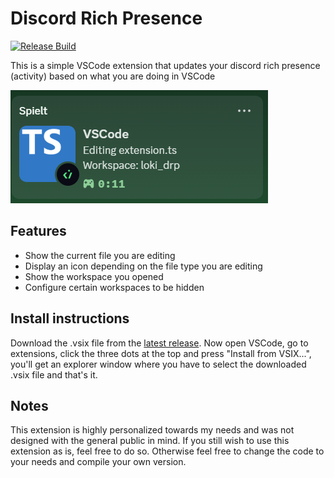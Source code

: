 # Discord Rich Presence

[![Release Build](https://github.com/LokiLeiche/Loki_DRP/actions/workflows/release.yml/badge.svg)](https://github.com/LokiLeiche/Loki_DRP/actions/workflows/release.yml)

This is a simple VSCode extension that updates your discord rich presence (activity) based on what you are doing in VSCode

![preview image](preview.png)

## Features
* Show the current file you are editing
* Display an icon depending on the file type you are editing
* Show the workspace you opened
* Configure certain workspaces to be hidden

## Install instructions
Download the .vsix file from the [latest release](https://github.com/LokiLeiche/Loki_DRP/releases/latest). Now open VSCode, go to extensions, click the three dots at the top and press "Install from VSIX...", you'll get an explorer window where you have to select the downloaded .vsix file and that's it.

## Notes
This extension is highly personalized towards my needs and was not designed with the general public in mind.
If you still wish to use this extension as is, feel free to do so. Otherwise feel free to change the code to your needs and compile your own version.
